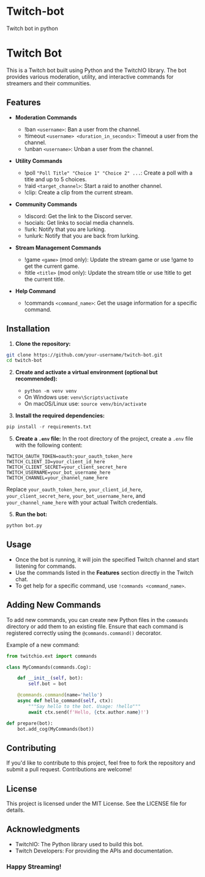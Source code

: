 # Twitch-bot
 Twitch bot in python
# Twitch Bot

This is a Twitch bot built using Python and the TwitchIO library. The bot provides various moderation, utility, and interactive commands for streamers and their communities.

## Features

- **Moderation Commands**
  - !ban `<username>`: Ban a user from the channel.
  - !timeout `<username> <duration_in_seconds>`: Timeout a user from the channel.
  - !unban `<username>`: Unban a user from the channel.

- **Utility Commands**
  - !poll `"Poll Title" "Choice 1" "Choice 2" ...`: Create a poll with a title and up to 5 choices.
  - !raid `<target_channel>`: Start a raid to another channel.
  - !clip: Create a clip from the current stream.

- **Community Commands**
  - !discord: Get the link to the Discord server.
  - !socials: Get links to social media channels.
  - !lurk: Notify that you are lurking.
  - !unlurk: Notify that you are back from lurking.

- **Stream Management Commands**
  - !game `<game>` (mod only): Update the stream game or use !game to get the current game.
  - !title `<title>` (mod only): Update the stream title or use !title to get the current title.

- **Help Command**
  - !commands `<command_name>`: Get the usage information for a specific command.

## Installation

1. **Clone the repository:**
```bash
git clone https://github.com/your-username/twitch-bot.git
cd twitch-bot
```

2. **Create and activate a virtual environment (optional but recommended):**
   - `python -m venv venv`
   - On Windows use: `venv\Scripts\activate`
   - On macOS/Linux use: `source venv/bin/activate`

3. **Install the required dependencies:**
```py
pip install -r requirements.txt
```
5. **Create a `.env` file:**
   In the root directory of the project, create a `.env` file with the following content:
```.env
TWITCH_OAUTH_TOKEN=oauth:your_oauth_token_here
TWITCH_CLIENT_ID=your_client_id_here
TWITCH_CLIENT_SECRET=your_client_secret_here
TWITCH_USERNAME=your_bot_username_here
TWITCH_CHANNEL=your_channel_name_here
```
   Replace `your_oauth_token_here`, `your_client_id_here`, `your_client_secret_here`, `your_bot_username_here`, and `your_channel_name_here` with your actual Twitch credentials.

5. **Run the bot:**
```py
python bot.py
```
## Usage

- Once the bot is running, it will join the specified Twitch channel and start listening for commands.
- Use the commands listed in the **Features** section directly in the Twitch chat.
- To get help for a specific command, use `!commands <command_name>`.

## Adding New Commands

To add new commands, you can create new Python files in the `commands` directory or add them to an existing file. Ensure that each command is registered correctly using the `@commands.command()` decorator.

Example of a new command:

```python
from twitchio.ext import commands

class MyCommands(commands.Cog):

    def __init__(self, bot):
        self.bot = bot

    @commands.command(name='hello')
    async def hello_command(self, ctx):
        """Say hello to the bot. Usage: !hello"""
        await ctx.send(f'Hello, {ctx.author.name}!')

def prepare(bot):
    bot.add_cog(MyCommands(bot))
```

## Contributing

If you'd like to contribute to this project, feel free to fork the repository and submit a pull request. Contributions are welcome!

## License

This project is licensed under the MIT License. See the LICENSE file for details.

## Acknowledgments

- TwitchIO: The Python library used to build this bot.
- Twitch Developers: For providing the APIs and documentation.

### Happy Streaming!

